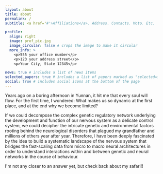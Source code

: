 ```yaml
---
layout: about
title: about
permalink: /
subtitle: <a href='#'>Affiliations</a>. Address. Contacts. Moto. Etc.

profile:
  align: right
  image: prof_pic.jpg
  image_circular: false # crops the image to make it circular
  more_info: >
    <p>555 your office number</p>
    <p>123 your address street</p>
    <p>Your City, State 12345</p>

news: true # includes a list of news items
selected_papers: true # includes a list of papers marked as "selected={true}"
social: true # includes social icons at the bottom of the page
---
```


Years ago on a boring afternoon in Yunnan, it hit me that every soul will flow. For the first time, I wondered: What makes us so dynamic at the first place, and at the end why we become limited?

If we could decompose the complex genetic regulatory network underlying the development and function of our nervous system as a delicate control system, we could decipher the intricate genetic and environmental factors rooting behind the neurological disorders that plagued my grandfather and millions of others year after year. Therefore, I have been deeply fascinated by the idea to build a systematic landscape of the nervous system that bridges the fast-scaling data from micro to macro neural architectures in order to understand interactions within and between genetic and neural networks in the course of behaviour. 

I'm not any closer to an answer yet, but check back about my safari!!
